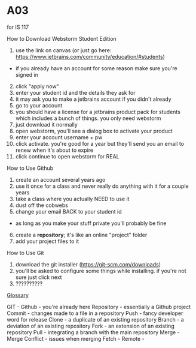 # A03
for IS 117

How to Download Webstorm Student Edition

1. use the link on canvas (or just go here: https://www.jetbrains.com/community/education/#students)
  - if you already have an account for some reason make sure you're signed in
2. click "apply now"
3. enter your student id and the details they ask for
4. it may ask you to make a jetbrains account if you didn't already
5. go to your account
6. you should have a license for a jetbrains product pack for students which includes a bunch of things. you only need webstorm
7. just download it normally
8. open webstorm, you'll see a dialog box to activate your product
9. enter your account username + pw
10. click activate. you're good for a year but they'll send you an email to renew when it's about to expire
11. click continue to open webstorm for REAL

How to Use Github

1. create an account several years ago
2. use it once for a class and never really do anything with it for a couple years
3. take a class where you actually NEED to use it
4. dust off the cobwebs
5. change your email BACK to your student id
  - as long as you make your stuff private you'll probably be fine
6. create a <b>repository</b>; it's like an online "project" folder
7. add your project files to it

How to Use Git

1. download the git installer (https://git-scm.com/downloads)
2. you'll be asked to configure some things while installing. if you're not sure just click next
3. ??????????

<u>Glossary</u>

GIT - 
Github - you're already here
Repository - essentially a Github project
Commit - changes made to a file in a repository
Push - fancy developer word for release
Clone - a duplicate of an existing repository
Branch - a deviation of an existing repository
Fork - an extension of an existing repository
Pull - integrating a branch with the main repository
Merge - 
Merge Conflict - issues when merging
Fetch - 
Remote - 
